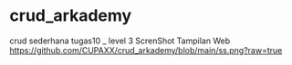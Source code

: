 # crud_arkademy
crud sederhana tugas10 _ level 3
ScrenShot Tampilan Web https://github.com/CUPAXX/crud_arkademy/blob/main/ss.png?raw=true

